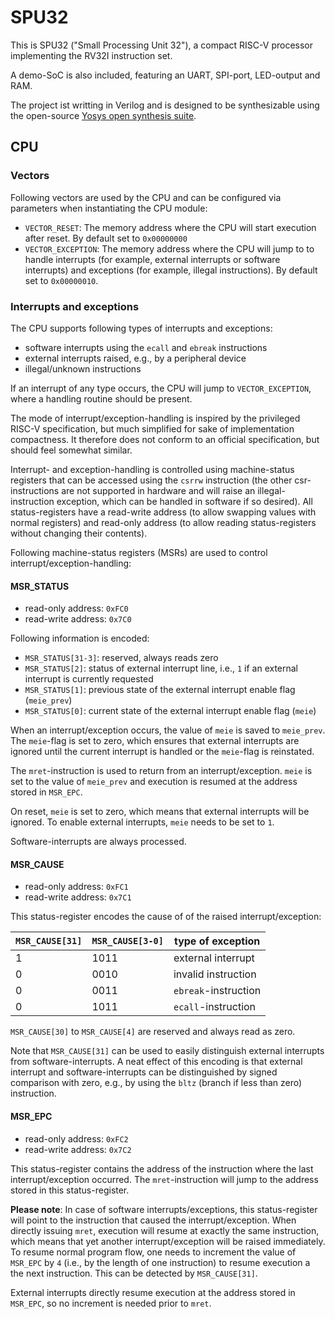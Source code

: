 # SPU32

This is SPU32 ("Small Processing Unit 32"), a compact RISC-V processor implementing the RV32I instruction set.

A demo-SoC is also included, featuring an UART, SPI-port, LED-output and RAM.

The project ist writting in Verilog and is designed to be synthesizable using the open-source [Yosys open synthesis suite](http://www.clifford.at/yosys/).

## CPU

### Vectors

Following vectors are used by the CPU and can be configured via parameters when instantiating the CPU module:

* `VECTOR_RESET`: The memory address where the CPU will start execution after reset. By default set to `0x00000000`
* `VECTOR_EXCEPTION`: The memory address where the CPU will jump to to handle interrupts (for example, external interrupts or software interrupts) and exceptions (for example, illegal instructions). By default set to `0x00000010`.

### Interrupts and exceptions

The CPU supports following types of interrupts and exceptions:

* software interrupts using the `ecall` and `ebreak` instructions
* external interrupts raised, e.g., by a peripheral device
* illegal/unknown instructions

If an interrupt of any type occurs, the CPU will jump to `VECTOR_EXCEPTION`, where a handling routine should be present.

The mode of interrupt/exception-handling is inspired by the privileged RISC-V specification, but much simplified for sake of implementation compactness. It therefore does not conform to an official specification, but should feel somewhat similar.

Interrupt- and exception-handling is controlled using machine-status registers that can be accessed using the `csrrw` instruction (the other csr-instructions are not supported in hardware and will raise an illegal-instruction exception, which can be handled in software if so desired). All status-registers have a read-write address (to allow swapping values with normal registers) and read-only address (to allow reading status-registers without changing their contents).

Following machine-status registers (MSRs) are used to control interrupt/exception-handling:

#### MSR_STATUS

* read-only address: `0xFC0`
* read-write address: `0x7C0`

Following information is encoded:

* `MSR_STATUS[31-3]`: reserved, always reads zero
* `MSR_STATUS[2]`: status of external interrupt line, i.e., `1` if an external interrupt is currently requested
* `MSR_STATUS[1]`: previous state of the external interrupt enable flag (`meie_prev`)
* `MSR_STATUS[0]`: current state of the external interrupt enable flag (`meie`)

When an interrupt/exception occurs, the value of `meie` is saved to `meie_prev`. The `meie`-flag is set to zero, which ensures that external interrupts are ignored until the current interrupt is handled or the `meie`-flag is reinstated.

The `mret`-instruction is used to return from an interrupt/exception. `meie` is set to the value of `meie_prev` and execution is resumed at the address stored in `MSR_EPC`.

On reset, `meie` is set to zero, which means that external interrupts will be ignored. To enable external interrupts, `meie` needs to be set to `1`.

Software-interrupts are always processed.


#### MSR_CAUSE

* read-only address: `0xFC1`
* read-write address: `0x7C1`

This status-register encodes the cause of of the raised interrupt/exception:

| `MSR_CAUSE[31]` | `MSR_CAUSE[3-0]` | type of exception |
| --- | --- | --- |
| 1 | 1011 | external interrupt |
| 0 | 0010 | invalid instruction |
| 0 | 0011 | `ebreak`-instruction |
| 0 | 1011 | `ecall`-instruction |


`MSR_CAUSE[30]` to `MSR_CAUSE[4]` are reserved and always read as zero.

Note that `MSR_CAUSE[31]` can be used to easily distinguish external interrupts from software-interrupts. A neat effect of this encoding is that external interrupt and software-interrupts can be distinguished by signed comparison with zero, e.g., by using the `bltz` (branch if less than zero) instruction.


#### MSR_EPC

* read-only address: `0xFC2`
* read-write address: `0x7C2`


This status-register contains the address of the instruction where the last interrupt/exception occurred. The `mret`-instruction will jump to the address stored in this status-register.

**Please note**: In case of software interrupts/exceptions, this status-register will point to the instruction that caused the interrupt/exception. When directly issuing `mret`, execution will resume at exactly the same instruction, which means that yet another interrupt/exception will be raised immediately. To resume normal program flow, one needs to increment the value of `MSR_EPC` by `4` (i.e., by the length of one instruction) to resume execution a the next instruction. This can be detected by `MSR_CAUSE[31]`.

External interrupts directly resume execution at the address stored in `MSR_EPC`, so no increment is needed prior to `mret`.

